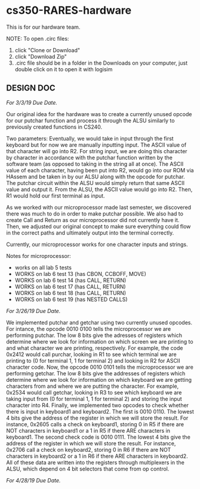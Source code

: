 # cs350-RARES-hardware
This is for our hardware team.

NOTE: To open .circ files:
1. click "Clone or Download"
2. click "Download Zip"
3. .circ file should be in a folder in the Downloads on your computer, just double click on it to open it with logisim

## DESIGN DOC

*For 3/3/19 Due Date.*

Our original idea for the hardware was to create a currently unused opcode for our putchar function and process it through the ALSU similarly to previously created functions in CS240. 

Two parameters: 
Eventually, we would take in input through the first keyboard but for now we are manually inputting input. The ASCII value of that character will go into R2. For string input, we are doing this character by character in accordance with the putchar function written by the software team (as opposed to taking in the string all at once). The ASCII value of each character, having been put into R2, would go into our ROM via HAssem and be taken in by our ALSU along with the opcode for putchar. The putchar circuit within the ALSU would simply return that same ASCII value and output it. From the ALSU, the ASCII value would go into R2. Then, R1 would hold our first terminal as input. 

As we worked with our microprocessor made last semester, we discovered there was much to do in order to make putchar possible. We also had to create Call and Return as our microprocessor did not currently have it. Then, we adjusted our original concept to make sure everything could flow in the correct paths and ultimately output into the terminal correctly. 

Currently, our microprocessor works for one character inputs and strings.

Notes for microprocessor:
- works on all lab 5 tests
- WORKS on lab 6 test 13 (has CBON, CCBOFF, MOVE) 
- WORKS on lab 6 test 14 (has CALL, RETURN)
- WORKS on lab 6 test 17 (has CALL, RETURN)
- WORKS on lab 6 test 18 (has CALL, RETURN)
- WORKS on lab 6 test 19 (has NESTED CALLS)

*For 3/26/19 Due Date.*

We implemented putchar and getchar using two currently unused opcodes. For intance, the opcode 0010 0100 tells the microprocessor we are performing putchar. The low 8 bits give the adresses of registers which determine where we look for information on which screen we are printing to and what character we are printing, respectively. For example, the code 0x2412 would call purchar, looking in R1 to see which terminal we are printing to (0 for terminal 1, 1 for terminal 2) and looking in R2 for ASCII character code. Now, the opcode 0010 0101 tells the microprocessor we are performing getchar. The low 8 bits give the addresses of registers which determine where we look for information on which keyboard we are getting characters from and where we are putting the character. For example, 0x2534 would call getchar, looking in R3 to see which keyboard we are taking input from (0 for terminal 1, 1 for terminal 2) and storing the input character into R4. Finally, we implemented two opcodes to check whether there is input in keyboard1 and keyboard2. The first is 0010 0110. The lowest 4 bits give the address of the register in which we will store the result. For instance, 0x2605 calls a check on keyboard1, storing 0 in R5 if there are NOT characters in keyboard1 or a 1 in R5 if there ARE characters in keyboard1. The second check code is 0010 0111. The lowest 4 bits give the address of the register in which we will store the result. For instance, 0x2706 call a check on keyboard2, storing 0 in R6 if there are NOT characters in keyboard2 or a 1 in R6 if there ARE characters in keyboard2. All of these data are written into the registers through multiplexers in the ALSU, which depend on 4 bit selectors that come from op control.

*For 4/28/19 Due Date.*

